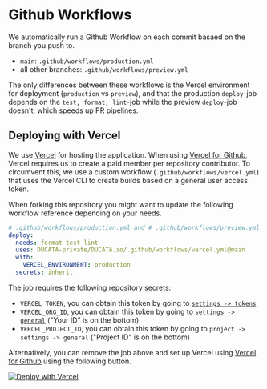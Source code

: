 # Github Workflows

We automatically run a Github Workflow on each commit basaed on the branch you push to.

- `main`: `.github/workflows/production.yml`
- all other branches: `.github/workflows/preview.yml`

The only differences between these workflows is the Vercel environment for deployment (`production` vs `preview`), and that the production `deploy`-job depends on the `test, format, lint`-job while the preview `deploy`-job doesn't, which speeds up PR pipelines.

## Deploying with Vercel

We use [Vercel](https://vercel.com/) for hosting the application. When using [Vercel for Github](https://vercel.com/docs/concepts/git/vercel-for-github), Vercel requires us to create a paid member per repository contributor. To circumvent this, we use a custom workflow (`.github/workflows/vercel.yml`) that uses the Vercel CLI to create builds based on a general user access token.

When forking this repository you might want to update the following workflow reference depending on your needs.

```yml
# .github/workflows/production.yml and # .github/workflows/preview.yml
deploy:
  needs: format-test-lint
  uses: DUCATA-private/DUCATA.io/.github/workflows/vercel.yml@main
  with:
    VERCEL_ENVIRONMENT: production
  secrets: inherit
```

The job requires the following [repository secrets](https://docs.github.com/en/actions/security-guides/encrypted-secrets):

- `VERCEL_TOKEN`, you can obtain this token by going to [`settings -> tokens`](https://vercel.com/account/tokens)
- `VERCEL_ORG_ID`, you can obtain this token by going to [`settings -> general`](https://vercel.com/account) ("Your ID" is on the bottom)
- `VERCEL_PROJECT_ID`, you can obtain this token by going to `project -> settings -> general` ("Project ID" is on the bottom)

Alternatively, you can remove the job above and set up Vercel using [Vercel for Github](https://vercel.com/docs/concepts/git/vercel-for-github) using the following button.

[![Deploy with Vercel](https://vercel.com/button)](https://vercel.com/new/clone?repository-url=https%3A%2F%2Fgithub.com%2FDUCATA-private%2FDUCATA.io)
